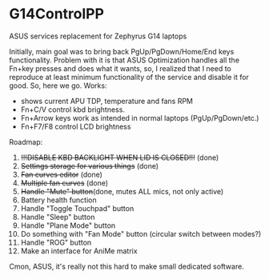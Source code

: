 # G14ControlPP
ASUS services replacement for Zephyrus G14 laptops

Initially, main goal was to bring back PgUp/PgDown/Home/End keys functionality.
Problem with it is that ASUS Optimization handles all the Fn+key presses and does what it wants, so, I realized that I need to reproduce at least minimum functionality of the service and disable it for good.
So, here we go.
Works:
- shows current APU TDP, temperature and fans RPM
- Fn+C/V control kbd brightness.
- Fn+Arrow keys work as intended in normal laptops (PgUp/PgDown/etc.)
- Fn+F7/F8 control LCD brightness

Roadmap:
1) ~~!!!DISABLE KBD BACKLIGHT WHEN LID IS CLOSED!!!~~ (done)
2) ~~Settings storage for various things~~ (done)
3) ~~Fan curves editor~~ (done)
4) ~~Multiple fan curves~~ (done)
5) ~~Handle "Mute" button~~(done, mutes ALL mics, not only active)
6) Battery health function
7) Handle "Toggle Touchpad" button
8) Handle "Sleep" button
9) Handle "Plane Mode" button
10) Do something with "Fan Mode" button (circular switch between modes?)
11) Handle "ROG" button
12) Make an interface for AniMe matrix

Cmon, ASUS, it's really not this hard to make small dedicated software.
